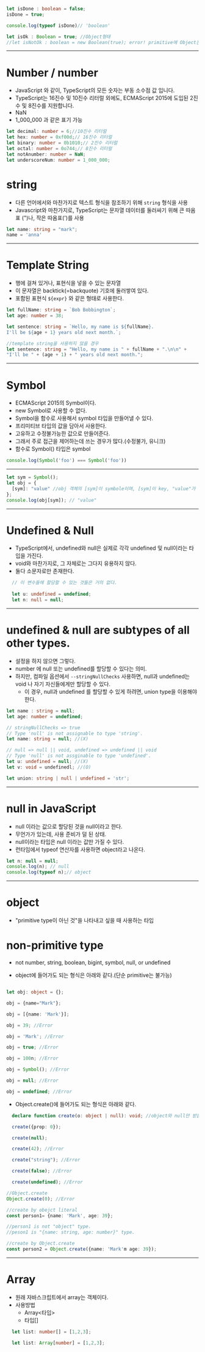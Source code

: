 ```typescript
let isDone : boolean = false;
isDone = true;

console.log(typeof isDone)// 'boolean'

let isOk : Boolean = true; //Object형태
//let isNotOk : boolean = new Boolean(true); error! primitive에 Object는 불가능하지만 역은 가능
```

--------------------------------------------

# Number / number
  * JavaScript 와 같이, TypeScript의 모든 숫자는 부동 소수점 값 입니다.
  * TypeScript는 16진수 및 10진수 리터럴 외에도, ECMAScript 2015에 도입된 2진수 및 8진수를 지원합니다.
  * NaN
  * 1_000_000 과 같은 표기 가능

```typescript
let decimal: number = 6;//10진수 리터럴
let hex: number = 0xf00d;// 16진수 리터럴
let binary: number = 0b1010;// 2진수 리터럴
let octal: number = 0o744;// 8진수 리터럴
let notAnumber: number = NaN;
let underscoreNum: number = 1_000_000;
```

# string
  * 다른 언어에서와 마찬가지로 텍스트 형식을 참조하기 위해 `string` 형식을 사용
  * Javascript와 마찬가지로, TypeScript는 문자열 데이터를 둘러싸기 위해 큰 따옴표 (")나, 작은 따옴표(')를 사용

```typescript
let name: string = "mark";
name = 'anna'
```

--------------------------------------------

# Template String
  * 행에 걸쳐 있거나, 표현식을 넣을 수 있는 문자열
  * 이 문자열은 backtick(=backquote) 기호에 둘러쌓여 있다.
  * 포함된 표현식 `${expr}` 와 같은 형태로 사용한다.

```typescript
let fullName: string = `Bob Bobbington`;
let age: number = 38;

let sentence: string = `Hello, my name is ${fullName}.
I'll be ${age + 1} years old next month.`;

//template string을 사용하지 않을 경우
let sentence: string = "Hello, my name is " + fullName + ".\n\n" +
"I'll be " + (age + 1) + " years old next month.";
```

--------------------------------------------

# Symbol
  * ECMAScript 2015의 Symbol이다.
  * new Symbol로 사용할 수 없다.
  * Symbol을 함수로 사용해서 symbol 타입을 만들어낼 수 있다.
  * 프리미티브 타입의 값을 담아서 사용한다.
  * 고유하고 수정불가능한 값으로 만들어준다.
  * 그래서 주로 접근을 제어하는데 쓰는 경우가 많다.(수정불가, 유니크)
  * 함수로 Symbol() 타입은 symbol

```typescript
console.log(Symbol('foo') === Symbol('foo'))
```

--------------------------------------------

```typescript
let sym = Symbol();
let obj = {
  [sym]: "value" //obj 객체의 [sym]이 symbole이며, [sym]이 key, "value"가 value이다.
};
console.log(obj[sym]); // "value"
```

--------------------------------------------

# Undefined & Null
  * TypeScript에서, undefined와 null은 실제로 각각 undefined 및 null이라는 타입을 가진다.
  * void와 마찬가지로, 그 자체로는 그다지 유용하지 않다.
  * 둘다 소문자로만 존재한다.

```typescript
  // 이 변수들에 할당할 수 있는 것들은 거의 없다.
 
  let u: undefined = undefined;
  let n: null = null;
```

--------------------------------------------

# undefined & null are subtypes of all other types.
  * 설정을 하지 않으면 그렇다.
  * number 에 null 또는 undefined를 할당할 수 있다는 의미.
  * 하지만, 컴파일 옵션에서 `--stringNullChecks` 사용하면, null과 undefined는 void 나 자기 자신들에게만 할당할 수 있다.
    * 이 경우, null과 undefined 를 할당할 수 있게 하려면, union type을 이용해야 한다.

```typescript
let name : string = null;
let age: number = undefined;

// stringNullChecks => true
// Type 'null' is not assignable to type 'string'.
let name: string = null; //(X)

// null => null || void, undefined => undefined || void
// Type 'null' is not assginable to type 'undefined'.
let u: undefined = null; //(X)
let v: void = undefinedl; //(O)

let union: string | null | undefined = 'str';
```

--------------------------------------------

# null in JavaScript
  * null 이라는 값으로 할당된 것을 null이라고 한다.
  * 무언가가 있는데, 사용 준비가 덜 된 상태.
  * null이라는 타입은 null 이라는 값만 가질 수 있다.
  * 런타임에서 typeof 연산자를 사용하면 object라고 나온다.

```javascript
let n: null = null;
console.log(n); // null
console.log(typeof n);// object
```

--------------------------------------------

# object
  * "primitive type이 아닌 것"을 나타내고 싶을 때 사용하는 타입

# non-primitive type
  * not number, string, boolean, bigint, symbol, null, or undefined


* object에 들어가도 되는 형식은 아래와 같다.(단순 primitive는 불가능)
```typescript

let obj: object = {};

obj = {name="Mark"};

obj = [{name: 'Mark'}];

obj = 39; //Error

obj = 'Mark'; //Error

obj = true; //Error

obj = 100n; //Error

obj = Symbol(); //Error

obj = null; //Error

obj = undefined; //Error
```

* Object.create()에 들어가도 되는 형식은 아래와 같다.

```typescript
  declare function create(o: object | null): void; //object와 null만 받음

  create({prop: 0});

  create(null);

  create(42); //Error

  create("string"); //Error

  create(false); //Error

  create(undefined); //Error

//Object.create
Object.create(0); //Error
```


```typescript
//create by obejct literal
const person1= {name: 'Mark', age: 39};

//person1 is not "object" type.
//peson1 is "{name: string, age: number}" type.

//create by Object.create
const person2 = Object.create({name: 'Mark'm age: 39});
```

--------------------------------------------

# Array
  * 원래 자바스크립트에서 array는 객체이다.
  * 사용방법
    * Array<타입>
    * 타입[]

```typescript
  let list: number[] = [1,2,3];

  let list: Array[number] = [1,2,3];
```